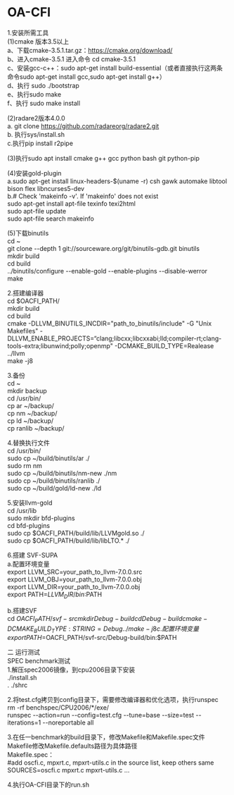 # OA-CFI
1.安装所需工具  
(1)cmake 版本3.5以上  
a、下载cmake-3.5.1.tar.gz：https://cmake.org/download/  
b、进入cmake-3.5.1  进入命令 cd cmake-3.5.1   
c、安装gcc-c++：sudo apt-get install  build-essential（或者直接执行这两条命令sudo apt-get install gcc,sudo apt-get install g++）  
d、执行 sudo ./bootstrap  
e、执行sudo make   
f、执行 sudo make install  
  
(2)radare2版本4.0.0  
a. git clone https://github.com/radareorg/radare2.git  
b. 执行sys/install.sh  
c.执行pip install r2pipe  
  
(3)执行sudo apt install cmake g++ gcc python bash git python-pip  

(4)安装gold-plugin  
a.sudo apt-get install linux-headers-$(uname -r) csh gawk automake libtool bison flex libncurses5-dev  
b.# Check 'makeinfo -v'. If 'makeinfo' does not exist  
sudo apt-get install apt-file texinfo texi2html  
sudo apt-file update  
sudo apt-file search makeinfo  
  
(5)下载binutils  
cd ~  
git clone --depth 1 git://sourceware.org/git/binutils-gdb.git binutils  
mkdir build  
cd build  
../binutils/configure --enable-gold --enable-plugins --disable-werror  
make  
  
2.搭建编译器  
cd $OACFI_PATH/  
mkdir build  
cd build  
cmake -DLLVM_BINUTILS_INCDIR="path_to_binutils/include" -G "Unix Makefiles" -DLLVM_ENABLE_PROJECTS=“clang;libcxx;libcxxabi;lld;compiler-rt;clang-tools-extra;libunwind;polly;openmp" -DCMAKE_BUILD_TYPE=Realease ../llvm  
make -j8  
  
3.备份  
cd ~  
mkdir backup  
cd /usr/bin/  
cp ar ~/backup/  
cp nm ~/backup/  
cp ld ~/backup/  
cp ranlib ~/backup/  
  
4.替换执行文件  
cd /usr/bin/  
sudo cp ~/build/binutils/ar ./  
sudo rm nm  
sudo cp ~/build/binutils/nm-new ./nm  
sudo cp ~/build/binutils/ranlib ./  
sudo cp ~/build/gold/ld-new ./ld  
  
5.安装llvm-gold  
cd /usr/lib  
sudo mkdir bfd-plugins  
cd bfd-plugins  
sudo cp $OACFI_PATH/build/lib/LLVMgold.so ./  
sudo cp $OACFI_PATH/build/lib/libLTO.* ./  
  
6.搭建 SVF-SUPA  
a.配置环境变量  
export LLVM_SRC=your_path_to_llvm-7.0.0.src  
export LLVM_OBJ=your_path_to_llvm-7.0.0.obj  
export LLVM_DIR=your_path_to_llvm-7.0.0.obj  
export PATH=$LLVM_DIR/bin:$PATH  
  
b.搭建SVF  
cd $OACFI_PATH/svf-src  
mkdir Debug-build  
cd Debug-build  
cmake -D CMAKE_BUILD_TYPE:STRING=Debug ../  
make -j8  
c.配置环境变量  
export PATH=$OACFI_PATH/svf-src/Debug-build/bin:$PATH  
  
二 运行测试  
SPEC benchmark测试  
1.解压spec2006镜像，到cpu2006目录下安装  
./install.sh  
. ./shrc  

2.将test.cfg拷贝到config目录下，需要修改编译器和优化选项，执行runspec  
rm -rf benchspec/CPU2006/*/exe/  
runspec  --action=run --config=test.cfg --tune=base --size=test --iterations=1 --noreportable all  

3.在任一benchmark的build目录下，修改Makefile和Makefile.spec文件  
Makefile修改Makefile.defaults路径为具体路径  
Makefile.spec：  
#add oscfi.c, mpxrt.c, mpxrt-utils.c in the source list, keep others same  
SOURCES=oscfi.c mpxrt.c mpxrt-utils.c …  
  
4.执行OA-CFI目录下的run.sh  



